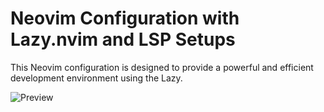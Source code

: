 # Neovim Configuration with Lazy.nvim and LSP Setups

This Neovim configuration is designed to provide a powerful and efficient development environment using the Lazy.

![Preview](https://github.com/Riley1101/gideon-nvim/preview/preview.png)
